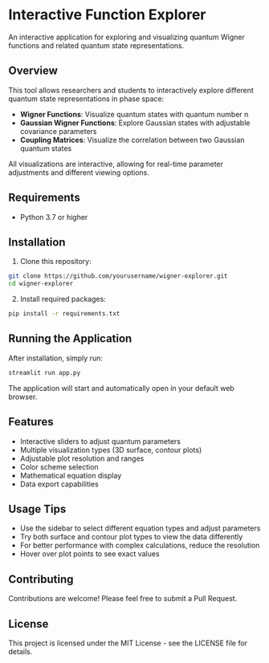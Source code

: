 # Interactive Function Explorer

An interactive application for exploring and visualizing quantum Wigner functions and related quantum state representations.

## Overview

This tool allows researchers and students to interactively explore different quantum state representations in phase space:

- **Wigner Functions**: Visualize quantum states with quantum number n
- **Gaussian Wigner Functions**: Explore Gaussian states with adjustable covariance parameters
- **Coupling Matrices**: Visualize the correlation between two Gaussian quantum states

All visualizations are interactive, allowing for real-time parameter adjustments and different viewing options.

## Requirements

- Python 3.7 or higher

## Installation

1. Clone this repository:

```bash
git clone https://github.com/yourusername/wigner-explorer.git
cd wigner-explorer
```

2. Install required packages:

```bash
pip install -r requirements.txt
```

## Running the Application

After installation, simply run:

```bash
streamlit run app.py
```

The application will start and automatically open in your default web browser.

## Features

- Interactive sliders to adjust quantum parameters
- Multiple visualization types (3D surface, contour plots)
- Adjustable plot resolution and ranges
- Color scheme selection
- Mathematical equation display
- Data export capabilities

## Usage Tips

- Use the sidebar to select different equation types and adjust parameters
- Try both surface and contour plot types to view the data differently
- For better performance with complex calculations, reduce the resolution
- Hover over plot points to see exact values

## Contributing

Contributions are welcome! Please feel free to submit a Pull Request.

## License

This project is licensed under the MIT License - see the LICENSE file for details.
